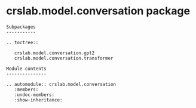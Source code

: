 crslab.model.conversation package
=================================

```eval_rst
Subpackages
-----------

.. toctree::

   crslab.model.conversation.gpt2
   crslab.model.conversation.transformer

Module contents
---------------

.. automodule:: crslab.model.conversation
   :members:
   :undoc-members:
   :show-inheritance:
```